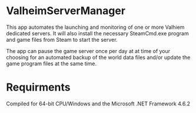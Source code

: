# ValheimServerManager
This app automates the launching and monitoring of one or more Valhiem dedicated servers.  It will also install the necessary SteamCmd.exe program 
and game files from Steam to start the server.

The app can pause the game server once per day at at time of your choosing for an automated backup of the world data files and/or update 
the game program files at the same time.

# Requirments
Compiled for 64-bit CPU/Windows and the Microsoft .NET Framework 4.6.2
